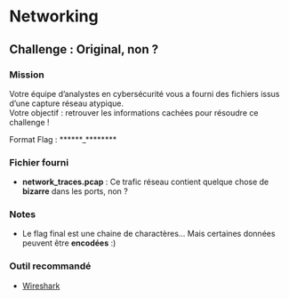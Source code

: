# Networking

## Challenge : Original, non ?

### Mission

Votre équipe d’analystes en cybersécurité vous a fourni des fichiers issus d’une capture réseau atypique.  
Votre objectif : retrouver les informations cachées pour résoudre ce challenge !

Format Flag : \*\*\*\*\*\*_\*\*\*\*\*\*\*\*

### Fichier fourni

- **network_traces.pcap** : Ce trafic réseau contient quelque chose de **bizarre** dans les ports, non ?

### Notes

- Le flag final est une chaine de charactères... Mais certaines données peuvent être **encodées** :)

### Outil recommandé

- [Wireshark](https://www.wireshark.org/)


